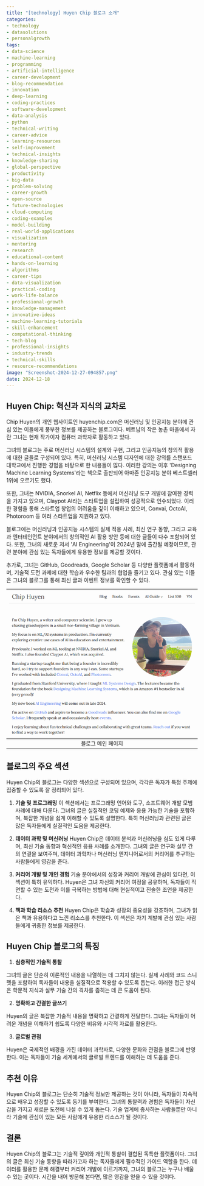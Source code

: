 ```yaml
---
title: "[technology] Huyen Chip 블로그 소개"
categories: 
- technology
- datasolutions
- personalgrowth
tags:
- data-science
- machine-learning
- programming
- artificial-intelligence
- career-development
- blog-recommendation
- innovation
- deep-learning
- coding-practices
- software-development
- data-analysis
- python
- technical-writing
- career-advice
- learning-resources
- self-improvement
- technical-insights
- knowledge-sharing
- global-perspective
- productivity
- big-data
- problem-solving
- career-growth
- open-source
- future-technologies
- cloud-computing
- coding-examples
- model-building
- real-world-applications
- visualization
- mentoring
- research
- educational-content
- hands-on-learning
- algorithms
- career-tips
- data-visualization
- practical-coding
- work-life-balance
- professional-growth
- knowledge-management
- innovative-ideas
- machine-learning-tutorials
- skill-enhancement
- computational-thinking
- tech-blog
- professional-insights
- industry-trends
- technical-skills
- resource-recommendations
image: "Screenshot-2024-12-27-094857.png"
date: 2024-12-18
---
```


## Huyen Chip: 혁신과 지식의 교차로

Chip Huyen의 개인 웹사이트인 huyenchip.com은 머신러닝 및 인공지능 분야에 관심 있는 이들에게 풍부한 정보를 제공하는 블로그이다. 베트남의 작은 농촌 마을에서 자란 그녀는 현재 작가이자 컴퓨터 과학자로 활동하고 있다.

그녀의 블로그는 주로 머신러닝 시스템의 설계와 구현, 그리고 인공지능의 창의적 활용에 대한 글들로 구성되어 있다. 특히, 머신러닝 시스템 디자인에 대한 강의를 스탠포드 대학교에서 진행한 경험을 바탕으로 한 내용들이 많다. 이러한 강의는 이후 'Designing Machine Learning Systems'라는 책으로 출판되어 아마존 인공지능 분야 베스트셀러 1위에 오르기도 했다.

또한, 그녀는 NVIDIA, Snorkel AI, Netflix 등에서 머신러닝 도구 개발에 참여한 경력을 가지고 있으며, Claypot AI라는 스타트업을 설립하여 성공적으로 인수되었다. 이러한 경험을 통해 스타트업 창업의 어려움을 깊이 이해하고 있으며, Convai, OctoAI, Photoroom 등 여러 스타트업을 지원하고 있다.

블로그에는 머신러닝과 인공지능 시스템의 실제 적용 사례, 최신 연구 동향, 그리고 교육과 엔터테인먼트 분야에서의 창의적인 AI 활용 방안 등에 대한 글들이 다수 포함되어 있다. 또한, 그녀의 새로운 저서 'AI Engineering'이 2024년 말에 출간될 예정이므로, 관련 분야에 관심 있는 독자들에게 유용한 정보를 제공할 것이다.

추가로, 그녀는 GitHub, Goodreads, Google Scholar 등 다양한 플랫폼에서 활동하며, 기술적 도전 과제에 대한 학습과 우수한 팀과의 협업을 즐기고 있다. 관심 있는 이들은 그녀의 블로그를 통해 최신 글과 이벤트 정보를 확인할 수 있다.

|![](Screenshot-2024-12-27-094857.png)|
|:---:|
|블로그 메인 페이지|

## 블로그의 주요 섹션

Huyen Chip의 블로그는 다양한 섹션으로 구성되어 있으며, 각각은 독자가 특정 주제에 집중할 수 있도록 잘 정리되어 있다.

1. **기술 및 프로그래밍**
이 섹션에서는 프로그래밍 언어와 도구, 소프트웨어 개발 모범 사례에 대해 다룬다. 그녀의 글은 실질적인 코딩 예제와 응용 가능한 기술을 포함하며, 복잡한 개념을 쉽게 이해할 수 있도록 설명한다. 특히 머신러닝과 관련된 글은 많은 독자들에게 실질적인 도움을 제공한다.

2. **데이터 과학 및 머신러닝**
Huyen Chip은 데이터 분석과 머신러닝을 심도 있게 다루며, 최신 기술 동향과 혁신적인 응용 사례를 소개한다. 그녀의 글은 연구와 실무 간의 연결을 보여주며, 데이터 과학자나 머신러닝 엔지니어로서의 커리어를 추구하는 사람들에게 영감을 준다.

3. **커리어 개발 및 개인 경험**
기술 분야에서의 성장과 커리어 개발에 관심이 있다면, 이 섹션이 특히 유익하다. Huyen은 그녀 자신의 커리어 여정을 공유하며, 독자들이 직면할 수 있는 도전과 이를 극복하는 방법에 대해 현실적이고 진솔한 조언을 제공한다.

4. **책과 학습 리소스 추천**
Huyen Chip은 학습과 성장의 중요성을 강조하며, 그녀가 읽은 책과 유용하다고 느낀 리소스를 추천한다. 이 섹션은 자기 계발에 관심 있는 사람들에게 귀중한 정보를 제공한다.


## Huyen Chip 블로그의 특징

1. **심층적인 기술적 통찰**

그녀의 글은 단순히 이론적인 내용을 나열하는 데 그치지 않는다. 실제 사례와 코드 스니펫을 포함하여 독자들이 내용을 실질적으로 적용할 수 있도록 돕는다. 이러한 접근 방식은 학문적 지식과 실무 기술 간의 격차를 좁히는 데 큰 도움이 된다.

2. **명확하고 간결한 글쓰기**

Huyen의 글은 복잡한 기술적 내용을 명확하고 간결하게 전달한다. 그녀는 독자들이 어려운 개념을 이해하기 쉽도록 다양한 비유와 시각적 자료를 활용한다.

3. **글로벌 관점**

Huyen은 국제적인 배경을 가진 데이터 과학자로, 다양한 문화와 관점을 블로그에 반영한다. 이는 독자들이 기술 세계에서의 글로벌 트렌드를 이해하는 데 도움을 준다.


## 추천 이유

Huyen Chip의 블로그는 단순히 기술적 정보만 제공하는 것이 아니라, 독자들이 지속적으로 배우고 성장할 수 있도록 동기를 부여한다. 그녀의 통찰력과 경험은 독자들이 자신감을 가지고 새로운 도전에 나설 수 있게 돕는다. 기술 업계에 종사하는 사람들뿐만 아니라 기술에 관심이 있는 모든 사람에게 유용한 리소스가 될 것이다.


## 결론

Huyen Chip의 블로그는 기술적 깊이와 개인적 통찰이 결합된 독특한 플랫폼이다. 그녀의 글은 최신 기술 동향을 따라가고자 하는 독자들에게 필수적인 가이드 역할을 한다. 데이터를 활용한 문제 해결부터 커리어 개발에 이르기까지, 그녀의 블로그는 누구나 배울 수 있는 곳이다. 시간을 내어 방문해 본다면, 많은 영감을 얻을 수 있을 것이다.

